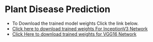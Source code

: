 # Plant Disease Prediction

- To Download the trained model weights Click the link below.
- [Click here to download trained weights For InceptionV3 Network](https://drive.google.com/file/d/1qjSX8-qUaNVig_pGpvCLiMwoaFkfSDvr/view?usp=sharing)
- [Click Here to download trained weights for VGG16 Network](https://drive.google.com/file/d/1Rsubv2TnghofUSkTurivVh9No8bV7mIT/view?usp=sharing)